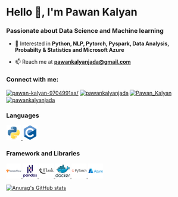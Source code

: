 <h1 align="left">Hello 👋, I'm Pawan Kalyan</h1>
<h3 align="left">Passionate about Data Science and Machine learning</h3>

- 💬 Interested in **Python, NLP, Pytorch, Pyspark, Data Analysis, Probabilty & Statistics and Microsoft Azure**

- 📫 Reach me at **pawankalyanjada@gmail.com**

<h3 align="left">Connect with me:</h3>
<p align="left">
<a href="https://www.linkedin.com/in/pawan-kalyan-9704991aa/" target="blank"><img align="center" src="https://raw.githubusercontent.com/rahuldkjain/github-profile-readme-generator/master/src/images/icons/Social/linked-in-alt.svg" alt="pawan-kalyan-9704991aa/" height="30" width="40" /></a>
<a href="https://www.hackerrank.com/pawankalyanjada" target="blank"><img align="center" src="https://raw.githubusercontent.com/rahuldkjain/github-profile-readme-generator/master/src/images/icons/Social/hackerrank.svg" alt="pawankalyanjada" height="30" width="40" /></a>
<a href="https://leetcode.com/Pawan_Kalyan/" target="blank"><img align="center" src="https://raw.githubusercontent.com/rahuldkjain/github-profile-readme-generator/master/src/images/icons/Social/leet-code.svg" alt="Pawan_Kalyan" height="30" width="40" /></a>
<a href="https://auth.geeksforgeeks.org/user/pawankalyanjada/profile" target="blank"><img align="center" src="https://raw.githubusercontent.com/rahuldkjain/github-profile-readme-generator/master/src/images/icons/Social/geeks-for-geeks.svg" alt="pawankalyanjada" height="30" width="40" /></a>
</p>

<h3 align="left">Languages</h3>
<p align="left"> 
<a href="https://docs.python.org/3/tutorial/index.html" target="_blank"> <img src="https://github.com/devicons/devicon/blob/master/icons/python/python-original.svg" alt="Python" width="40" height="40"/> </a>
<a href="https://www.cprogramming.com/" target="_blank"> <img src="https://raw.githubusercontent.com/devicons/devicon/master/icons/c/c-original.svg" alt="C" width="40" height="40"/> </a>

  
<h3 align="left">Framework and Libraries</h3>
<a href="https://www.tensorflow.org/api_docs" target="_blank"> <img src="https://github.com/devicons/devicon/blob/master/icons/tensorflow/tensorflow-original-wordmark.svg" alt="react" width="40" height="40"/> </a> 
<a href="https://pandas.pydata.org/docs/" target="_blank"> <img src="https://github.com/devicons/devicon/blob/master/icons/pandas/pandas-original-wordmark.svg" width="40" height="40"/> </a> 
<a href="https://flask.palletsprojects.com/en/2.1.x/" target="_blank"> <img src="https://github.com/devicons/devicon/blob/master/icons/flask/flask-original-wordmark.svg" alt="nodejs" width="40" height="40"/> </a> 
<a href="https://docs.docker.com/" target="_blank"> <img src="https://github.com/devicons/devicon/blob/master/icons/docker/docker-original-wordmark.svg" alt="express" width="40" height="40"/> </a> 
<a href="https://pytorch.org/docs/stable/index.html" target="_blank"> <img src="https://github.com/devicons/devicon/blob/master/icons/pytorch/pytorch-original-wordmark.svg" alt="express" width="40" height="40"/> </a>
<a href="https://docs.microsoft.com/en-us/azure/developer/" target="_blank"> <img src="https://github.com/devicons/devicon/blob/master/icons/azure/azure-original-wordmark.svg" alt="express" width="40" height="40"/> </a> 
  


  
[![Anurag's GitHub stats](https://github-readme-stats.vercel.app/api?username=JadaPawanKalyan&count_private=true&theme=cobalt)](#)


<!--
**JadaPawanKalyan/JadaPawanKalyan** is a ✨ _special_ ✨ repository because its `README.md` (this file) appears on your GitHub profile.

Here are some ideas to get you started:

- 🔭 I’m currently working on ...
- 🌱 I’m currently learning ...
- 👯 I’m looking to collaborate on ...
- 🤔 I’m looking for help with ...
- 💬 Ask me about ...
- 📫 How to reach me: ...
- 😄 Pronouns: ...
- ⚡ Fun fact: ...
-->
